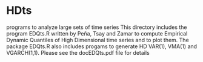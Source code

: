 # HDts
programs to analyze large sets of time series 
This directory includes the program EDQts.R written by Peña, Tsay and Zamar to compute Empirical Dynamic Quantiles of High Dimensional time series and to plot them.
The package EDQts.R also includes progams to generate HD VAR(1), VMA(1)  and VGARCH(1,1). Please see the docEDQts.pdf file for details

